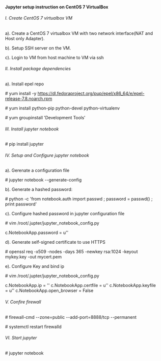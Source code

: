 #### Jupyter setup instruction on CentOS 7 VirtualBox

###### I. Create CentOS 7 virtualbox VM

a). Create a CentOS 7 virtualbox VM with two network interface(NAT and Host only Adapter).

b). Setup SSH server on the VM.

c). Login to VM from host machine to VM via ssh

###### II. Install package dependencies

a). Install epel repo

\# yum install -y https://dl.fedoraproject.org/pup/epel/x86_64/e/epel-release-7.8.noarch.rpm

\# yum install python-pip python-devel python-virtualenv

\# yum groupinstall 'Development Tools'

###### III. Install jupyter notebook

\# pip install jupyter

###### IV. Setup and Configure jupyter notebook

a). Gerenate a configuration file

\# jupyter notebook --generate-config

b). Generate a hashed password:

\# python -c 'from notebook.auth import passwd ; password = passwd() ; print password'

c). Configure hashed password in jupyter configuration file

\# vim /root/.jupter/jupyter_notebook_config.py

c.NotebookApp.password = u''

d). Generate self-signed certificate to use HTTPS

\# openssl req -x509 -nodes -days 365 -newkey rsa:1024 -keyout mykey.key -out mycert.pem

e). Configure Key and bind ip

\# vim /root/.jupter/jupyter_notebook_config.py

c.NotebookApp.ip = ''
c.NotebookApp.certfile = u''
c.NotebookApp.keyfile = u''
c.NotebookApp.open_browser = False

###### V. Confire firewall 

\# firewall-cmd --zone=public --add-port=8888/tcp --permanent

\# systemctl restart firewalld

###### VI. Start jupyter

\# jupyter notebook

